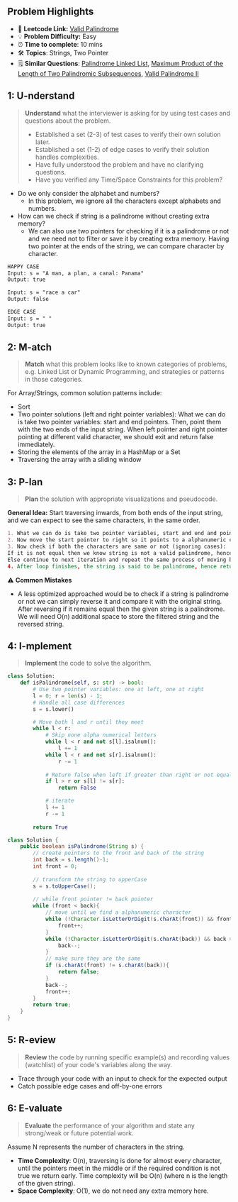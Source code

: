 ## Problem Highlights

* 🔗 **Leetcode Link:** [Valid Palindrome](https://leetcode.com/problems/valid-palindrome/) 
* 💡 **Problem Difficulty:** Easy
* ⏰ **Time to complete**: 10 mins
* 🛠️ **Topics**: Strings, Two Pointer
* 🗒️ **Similar Questions**: [Palindrome Linked List](https://leetcode.com/problems/palindrome-linked-list/), [Maximum Product of the Length of Two Palindromic Subsequences](https://leetcode.com/problems/maximum-product-of-the-length-of-two-palindromic-subsequences/), [Valid Palindrome II](https://leetcode.com/problems/valid-palindrome-ii/)
    
## 1: U-nderstand
 
> **Understand** what the interviewer is asking for by using test cases and questions about the problem.
> 
> - Established a set (2-3) of test cases to verify their own solution later.
> - Established a set (1-2) of edge cases to verify their solution handles complexities.
> - Have fully understood the problem and have no clarifying questions.
> - Have you verified any Time/Space Constraints for this problem?

- Do we only consider the alphabet and numbers?
  - In this problem, we ignore all the characters except alphabets and numbers.
- How can we check if string is a palindrome without creating extra memory?
  - We can also use two pointers for checking if it is a palindrome or not and we need not to filter or save it by creating extra memory. Having two pointer at the ends of the string, we can compare character by character.
   
```markdown
HAPPY CASE
Input: s = "A man, a plan, a canal: Panama"
Output: true

Input: s = "race a car"
Output: false

EDGE CASE
Input: s = " "
Output: true
```   
    
## 2: M-atch

> **Match** what this problem looks like to known categories of problems, e.g. Linked List or Dynamic Programming, and strategies or patterns in those categories.

For Array/Strings, common solution patterns include:

- Sort
- Two pointer solutions (left and right pointer variables): What we can do is take two pointer variables: start and end pointers. Then, point them with the two ends of the input string. When left pointer and right pointer pointing at different valid character, we should exit and return false immediately.
- Storing the elements of the array in a HashMap or a Set
- Traversing the array with a sliding window

## 3: P-lan

> **Plan** the solution with appropriate visualizations and pseudocode.

**General Idea:** Start traversing inwards, from both ends of the input string, and we can expect to see the same characters, in the same order.

```markdown
1. What we can do is take two pointer variables, start and end and point them with the two ends of the input string.
2. Now move the start pointer to right so it points to a alphanumeric character. Similarly move end pointer to left so it also points to a alphanumeric character.
3. Now check if both the characters are same or not (ignoring cases):
If it is not equal then we know string is not a valid palindrome, hence return false.
Else continue to next iteration and repeat the same process of moving both pointers to point to next alphanumeric character till start<end.
4. After loop finishes, the string is said to be palindrome, hence return true.
```

⚠️ **Common Mistakes**

* A less optimized approached would be to check if a string is palindrome or not we can simply reverse it and compare it with the original string. After reversing if it remains equal then the given string is a palindrome. We will need O(n) additional space to store the filtered string and the reversed string.

## 4: I-mplement

> **Implement** the code to solve the algorithm.

```python
class Solution:
    def isPalindrome(self, s: str) -> bool:
        # Use two pointer variables: one at left, one at right
        l = 0; r = len(s) - 1; 
        # Handle all case differences
        s = s.lower()

        # Move both l and r until they meet
        while l < r:
            # Skip none alpha numerical letters
            while l < r and not s[l].isalnum():
                l += 1
            while l < r and not s[r].isalnum():
                r -= 1
            
            # Return false when left if greater than right or not equal
            if l > r or s[l] != s[r]:
                return False

            # iterate 
            l += 1
            r -= 1
        
        return True
```
```java
class Solution {
    public boolean isPalindrome(String s) {
        // create pointers to the front and back of the string
        int back = s.length()-1;
        int front = 0;
        
        // transform the string to upperCase
        s = s.toUpperCase();
        
        // while front pointer != back pointer
        while (front < back){
            // move until we find a alphanumeric character
            while (!Character.isLetterOrDigit(s.charAt(front)) && front < back){
                front++;
            }
            while (!Character.isLetterOrDigit(s.charAt(back)) && back > front){
                back--;
            }
            // make sure they are the same
            if (s.charAt(front) != s.charAt(back)){
                return false;
            }
            back--;
            front++;
        }
        return true;
    }
}
```
    
## 5: R-eview

> **Review** the code by running specific example(s) and recording values (watchlist) of your code's variables along the way.

- Trace through your code with an input to check for the expected output
- Catch possible edge cases and off-by-one errors

## 6: E-valuate

> **Evaluate** the performance of your algorithm and state any strong/weak or future potential work.

Assume N represents the number of characters in the string.

* **Time Complexity**: O(n), traversing is done for almost every character, until the pointers meet in the middle or if the required condition is not true we return early. Time complexity will be O(n) (where n is the length of the given string).
* **Space Complexity**: O(1), we do not need any extra memory here.